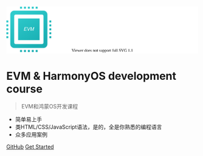 <!-- _coverpage.md -->

![logo](assets/evm-logo-text.svg)

# EVM & HarmonyOS development course

> EVM和鸿蒙OS开发课程

- 简单易上手
- 类HTML/CSS/JavaScript语法，是的，全是你熟悉的编程语言
- 众多应用案例

[GitHub](https://github.com/docsifyjs/docsify/)
[Get Started](/zh-cn/)

